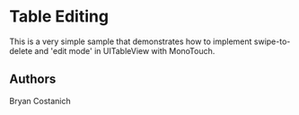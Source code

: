 Table Editing
=============

This is a very simple sample that demonstrates how to implement swipe-to-delete and 'edit mode' in UITableView with MonoTouch.

Authors
-------

Bryan Costanich
